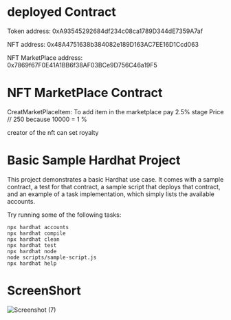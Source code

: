 # deployed Contract
Token address: 0xA93545292684df234c08ca1789D344dE7359A7af

NFT address: 0x48A4751638b384082e189D163AC7EE16D1Ccd063

NFT MarketPlace address: 0x7869f67F0E41A1BB6f38AF03BCe9D756C46a19F5

# NFT MarketPlace Contract
CreatMarketPlaceItem: 
To add item in the marketplace pay 2.5% stage Price // 250 because 10000 = 1 %

creator of the nft can set  royalty 

# Basic Sample Hardhat Project

This project demonstrates a basic Hardhat use case. It comes with a sample contract, a test for that contract, a sample script that deploys that contract, and an example of a task implementation, which simply lists the available accounts.

Try running some of the following tasks:

```shell
npx hardhat accounts
npx hardhat compile
npx hardhat clean
npx hardhat test
npx hardhat node
node scripts/sample-script.js
npx hardhat help
```

# ScreenShort


![Screenshot (7)](https://user-images.githubusercontent.com/94522477/154475890-c285f49a-a969-4166-92de-da652fc316ae.png)

